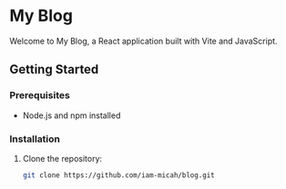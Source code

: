 # My Blog

Welcome to My Blog, a React application built with Vite and JavaScript.

## Getting Started

### Prerequisites

- Node.js and npm installed

### Installation

1. Clone the repository:

   ```bash
   git clone https://github.com/iam-micah/blog.git
